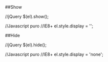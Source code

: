 ##Show

//jQuery
$(el).show();

//Javascript puro
//IE8+
el.style.display = '';

##Hide

//jQuery
$(el).hide();

//Javascript puro
//IE8+
el.style.display = 'none';

